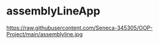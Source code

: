 # assemblyLineApp
https://raw.githubusercontent.com/Seneca-345305/OOP-Project/main/assemblyline.jpg
